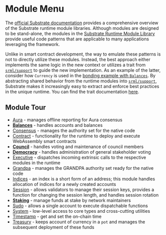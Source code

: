 # Module Menu

The [official Substrate documentation](https://docs.substrate.dev/docs/srml-overview) provides a comprehensive overview of the Substrate runtime module libraries. Although modules are designed to be stand-alone, the modules in the [Substrate Runtime Module Library](https://github.com/paritytech/substrate/tree/master/srml) provide useful code patterns that are applicable to many applications leveraging the framework.

Unlike in smart contract development, the way to emulate these patterns is not to directly utilize these modules. Instead, the best approach either implements the same logic in the new context or utilizes a trait from [`srml/support`](https://github.com/paritytech/substrate/blob/master/srml/support/src/traits.rs) to guide the new implementation. As an example of the latter, consider how `Currency` is used in the [bonding example with `Balances`](../advanced/balances.md). By abstracting shared behavior from the runtime modules into [`srml/support`](https://github.com/paritytech/substrate/blob/master/srml/support/src/traits.rs), Substrate makes it increasingly easy to extract and enforce best practices in the unique runtime. You can find the trait documentation [here](https://crates.parity.io/srml_support/traits/index.html).

## Module Tour

* [Aura](https://crates.parity.io/srml_aura/index.html) - manages offline reporting for Aura consensus
* **[Balances](https://crates.parity.io/srml_balances/index.html)** - handles accounts and balances
* [Consensus](https://crates.parity.io/srml_consensus/index.html) - manages the authority set for the native code
* [Contract](https://crates.parity.io/srml_contract/index.htmlt) - functionality for the runtime to deploy and execute WebAssembly smart contracts
* **[Council](https://crates.parity.io/srml_council/index.html)** - handles voting and maintenance of council members
* **[Democracy](https://crates.parity.io/srml_democracy/index.html)** - handles administration of general stakeholder voting
* [Executive](https://crates.parity.io/srml_executive/index.html) - dispatches incoming extrinsic calls to the respective modules in the runtime
* [Grandpa](https://crates.parity.io/srml_grandpa/index.html) - manages the GRANDPA authority set ready for the native code
* [Indices](https://crates.parity.io/srml_indices/index.html) - an index is a short form of an address; this module handles allocation of indices for a newly created accounts
* [Session](https://crates.parity.io/srml_session/index.html) - allows validators to manage their session keys, provides a function for changing the session length, and handles session rotation
* **[Staking](https://crates.parity.io/srml_staking/index.html)** - manage funds at stake by network maintainers
* [Sudo](https://crates.parity.io/srml_sudo/index.html) - allows a single account to execute dispatchable functions
* [System](https://crates.parity.io/srml_system/index.html) - low-level access to core types and cross-cutting utilities
* [Timestamp](https://crates.parity.io/srml_timestamp/index.html) - get and set the on-chain time
* [Treasury](https://crates.parity.io/srml_treasury/index.html) - keeps account of currency in a `pot` and manages the subsequent deployment of these funds